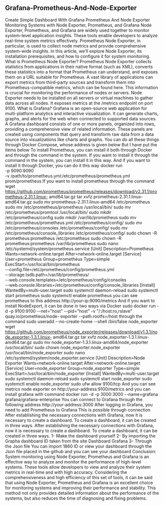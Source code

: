 ## Grafana-Prometheus-And-Node-Exporter
Create Simple Dashboard With Grafana Prometheus And Node Exporter
Monitoring Systems with Node Exporter, Prometheus, and Grafana
Node Exporter, Prometheus, and Grafana are widely used together to monitor
system-level application insights. These tools enable developers to analyze real-time
system metrics effectively. Prometheus Node Exporter, in particular, is used to collect
node metrics and provide comprehensive system-wide insights.
In this article, we'll explore Node Exporter, its installation prerequisites, and how to
configure it for system monitoring.
What is Prometheus Node Exporter?
Prometheus Node Exporter collects statistics from applications in their native format
(such as XML), converts these statistics into a format that Prometheus can
understand, and exposes them on a URL suitable for Prometheus. A vast library of
applications can export metrics from third-party sources and transform them into
Prometheus-compatible metrics, which can be found here.
This information is crucial for monitoring the performance of nodes or servers. Node
Exporter needs to be installed on all servers or virtual machines to gather data across
all nodes. It exposes metrics at the /metrics endpoint on port 9100.
What is Grafana?
Grafana is an open-source web application for multi-platform analytics and
interactive visualization. It can generate charts, graphs, and alerts for the web when
connected to supported data sources. A Grafana dashboard consists of one or more
panels, organized into rows, providing a comprehensive view of related information.
These panels are created using components that query and transform raw data from
a data source into visualizations like charts and graphs.
You can do all these things through Docker Compose, whose address is given below
But I have put the items below
To install Prometheus, you can install it both through Docker and through the
command in the system. If you want to install it through the command in the system,
you can install it in this way. And if you want to install it through Docker, you can do
it this way
docker run \
-p 9090:9090 \
-v /path/to/prometheus.yml:/etc/prometheus/prometheus.yml \
prom/prometheus
If you want to install prometheus through the command
wget https://github.com/prometheus/prometheus/releases/download/v2.31.1/prometheus-2.31.1.linux-
amd64.tar.gz
tar xvfz prometheus-2.31.1.linux-amd64.tar.gz
sudo mv prometheus-2.31.1.linux-amd64 /etc/prometheus
sudo mv /etc/prometheus/prometheus /usr/local/bin/
sudo mv /etc/prometheus/promtool /usr/local/bin/
sudo mkdir /etc/prometheus/config
sudo mkdir /var/lib/prometheus
sudo mv /etc/prometheus/prometheus.yml /etc/prometheus/config/
sudo mv /etc/prometheus/consoles /etc/prometheus/config/
sudo mv /etc/prometheus/console_libraries /etc/prometheus/config/
sudo chown -R prometheus:prometheus /etc/prometheus
sudo chown -R prometheus:prometheus /var/lib/prometheus
sudo nano /etc/systemd/system/prometheus.service
[Unit]
Description=Prometheus
Wants=network-online.target
After=network-online.target
[Service]
User=prometheus
Group=prometheus
Type=simple
ExecStart=/usr/local/bin/prometheus \
--config.file=/etc/prometheus/config/prometheus.yml \
--storage.tsdb.path=/var/lib/prometheus/ \
--web.console.templates=/etc/prometheus/config/consoles \
--web.console.libraries=/etc/prometheus/config/console_libraries
[Install]
WantedBy=multi-user.target
sudo systemctl daemon-reload
sudo systemctl start prometheus
sudo systemctl enable prometheus
you can see prometheus to this address http://your-ip:9090/metrics
And if you want to install NodeExport, it can be done in two ways
via Docker
sudo docker run -d -p 9100:9100 --net="host" --pid="host" -v "/:/host:ro,rslave" quay.io/prometheus/node-
exporter --path.rootfs=/host
through the command
sudo useradd --no-create-home --shell /bin/false node_exporter
wget https://github.com/prometheus/node_exporter/releases/download/v1.3.1/node_exporter-1.3.1.linux-
amd64.tar.gz
tar xvfz node_exporter-1.3.1.linux-amd64.tar.gz
sudo mv node_exporter-1.3.1.linux-amd64/node_exporter /usr/local/bin/
sudo chown node_exporter:node_exporter /usr/local/bin/node_exporter
sudo nano /etc/systemd/system/node_exporter.service
[Unit]
Description=Node Exporter
Wants=network-online.target
After=network-online.target
[Service]
User=node_exporter
Group=node_exporter
Type=simple
ExecStart=/usr/local/bin/node_exporter
[Install]
WantedBy=multi-user.target
sudo systemctl daemon-reload
sudo systemctl start node_exporter
sudo systemctl enable node_exporter
sudo ufw allow 9100/tcp
And you can see metrics node exporter on http://your-address:9100/metrics
and you can install grafana with command
docker run -d -p 3000:3000 --name=grafana grafana/grafana-enterprise
You can connect to Grafana through the following address
http://your-address:3000
After logging in Grafana, you need to add Prometheus to Grafana
This is possible through connection
After establishing the necessary connections with Grafana, now it is necessary to
create a dashboard. To create a dashboard, it can be created in three ways.
After establishing the necessary connections with Grafana, now it is necessary to
create a dashboard. To create a dashboard, it can be created in three ways.
1- Make the dashboard yourself
2- By importing the Grapha dashboard ID taken from the site Dashboard Grafana
3- Through the Json file
You can import 1860 ID or view your dashboard through the Json file placed in the
github
and you can see your dashboard
Conclusion:
System monitoring using Node Exporter, Prometheus and Grafana is an effective way
to analyze and monitor the performance of high-level systems. These tools allow
developers to view and analyze their system metrics in real-time and with high
accuracy.
Considering the comprehensiveness and high efficiency of this set of tools, it can be
said that using Node Exporter, Prometheus and Grafana is an excellent choice for
monitoring systems and improving their performance and stability. This method not
only provides detailed information about the performance of the systems, but also
reduces the time of diagnosing and fixing problems.
